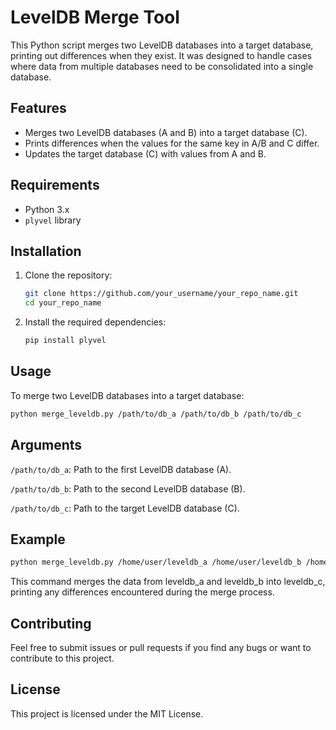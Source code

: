 # LevelDB Merge Tool

This Python script merges two LevelDB databases into a target database, printing out differences when they exist. It was designed to handle cases where data from multiple databases need to be consolidated into a single database.

## Features

- Merges two LevelDB databases (A and B) into a target database (C).
- Prints differences when the values for the same key in A/B and C differ.
- Updates the target database (C) with values from A and B.

## Requirements

- Python 3.x
- `plyvel` library

## Installation

1. Clone the repository:

    ```bash
    git clone https://github.com/your_username/your_repo_name.git
    cd your_repo_name
    ```

2. Install the required dependencies:

    ```bash
    pip install plyvel
    ```

## Usage

To merge two LevelDB databases into a target database:

```bash
python merge_leveldb.py /path/to/db_a /path/to/db_b /path/to/db_c
```

## Arguments
`/path/to/db_a`: Path to the first LevelDB database (A).

`/path/to/db_b`: Path to the second LevelDB database (B).

`/path/to/db_c`: Path to the target LevelDB database (C).

## Example
```bash 
python merge_leveldb.py /home/user/leveldb_a /home/user/leveldb_b /home/user/leveldb_c
```


This command merges the data from leveldb_a and leveldb_b into leveldb_c, printing any differences encountered during the merge process.

## Contributing
Feel free to submit issues or pull requests if you find any bugs or want to contribute to this project.

## License
This project is licensed under the MIT License.